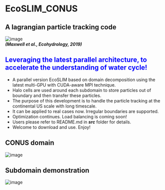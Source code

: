 # EcoSLIM_CONUS
## A lagrangian particle tracking code
![image](https://github.com/aureliayang/EcoSLIM_CONUS/blob/main/imgs/demo.png)  
                                       ***(Maxwell et al., Ecohydrology, 2019)***
## <font color="blue">Leveraging the latest parallel architecture, to accelerate the understanding of water cycle!</font>
* A parallel version EcoSLIM based on domain decomposition using the latest multi-GPU with CUDA-aware MPI technique. 
* Halo cells are used around each subdomain to store particles out of boundary and then transfer these particles. 
* The purpose of this development is to handle the particle tracking at the continental US scale with long timescale.
* It can be applied to real cases now. Irregular boundaries are supported.   
* Optimization continues. Load balancing is coming soon!
* Users please refer to README.md in ***src*** folder for details.
* Welcome to download and use. Enjoy!
## CONUS domain
![image](https://github.com/aureliayang/EcoSLIM_CONUS/blob/main/imgs/conus.png)
## Subdomain demonstration
![image](https://github.com/aureliayang/EcoSLIM_CONUS/blob/main/imgs/subdomain.png)  

